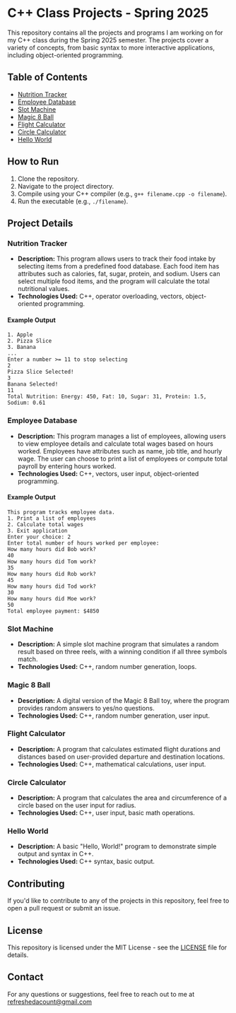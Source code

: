 # C++ Class Projects - Spring 2025

This repository contains all the projects and programs I am working on for my C++ class during the Spring 2025 semester. The projects cover a variety of concepts, from basic syntax to more interactive applications, including object-oriented programming.

## Table of Contents

- [Nutrition Tracker](#nutrition-tracker)
- [Employee Database](#employee-database)
- [Slot Machine](#slot-machine)
- [Magic 8 Ball](#magic-8-ball)
- [Flight Calculator](#flight-calculator)
- [Circle Calculator](#circle-calculator)
- [Hello World](#hello-world)

## How to Run

1. Clone the repository.
2. Navigate to the project directory.
3. Compile using your C++ compiler (e.g., `g++ filename.cpp -o filename`).
4. Run the executable (e.g., `./filename`).

## Project Details

### Nutrition Tracker
- **Description:** This program allows users to track their food intake by selecting items from a predefined food database. Each food item has attributes such as calories, fat, sugar, protein, and sodium. Users can select multiple food items, and the program will calculate the total nutritional values.
- **Technologies Used:** C++, operator overloading, vectors, object-oriented programming.

#### Example Output
```
1. Apple  
2. Pizza Slice  
3. Banana  
...  
Enter a number >= 11 to stop selecting  
2  
Pizza Slice Selected!  
3  
Banana Selected!  
11  
Total Nutrition: Energy: 450, Fat: 10, Sugar: 31, Protein: 1.5, Sodium: 0.61  
```

### Employee Database
- **Description:** This program manages a list of employees, allowing users to view employee details and calculate total wages based on hours worked. Employees have attributes such as name, job title, and hourly wage. The user can choose to print a list of employees or compute total payroll by entering hours worked.
- **Technologies Used:** C++, vectors, user input, object-oriented programming.

#### Example Output
```
This program tracks employee data.  
1. Print a list of employees  
2. Calculate total wages  
3. Exit application  
Enter your choice: 2  
Enter total number of hours worked per employee:  
How many hours did Bob work?  
40  
How many hours did Tom work?  
35  
How many hours did Rob work?  
45  
How many hours did Tod work?  
30  
How many hours did Moe work?  
50  
Total employee payment: $4850  
```

### Slot Machine
- **Description:** A simple slot machine program that simulates a random result based on three reels, with a winning condition if all three symbols match.
- **Technologies Used:** C++, random number generation, loops.

### Magic 8 Ball
- **Description:** A digital version of the Magic 8 Ball toy, where the program provides random answers to yes/no questions.
- **Technologies Used:** C++, random number generation, user input.

### Flight Calculator
- **Description:** A program that calculates estimated flight durations and distances based on user-provided departure and destination locations.
- **Technologies Used:** C++, mathematical calculations, user input.

### Circle Calculator
- **Description:** A program that calculates the area and circumference of a circle based on the user input for radius.
- **Technologies Used:** C++, user input, basic math operations.

### Hello World
- **Description:** A basic "Hello, World!" program to demonstrate simple output and syntax in C++.
- **Technologies Used:** C++ syntax, basic output.

## Contributing
If you'd like to contribute to any of the projects in this repository, feel free to open a pull request or submit an issue.

## License
This repository is licensed under the MIT License - see the [LICENSE](LICENSE) file for details.

## Contact
For any questions or suggestions, feel free to reach out to me at refreshedacount@gmail.com
